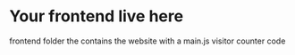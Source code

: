 # Your frontend live here
frontend folder the contains the website with a main.js visitor counter code 